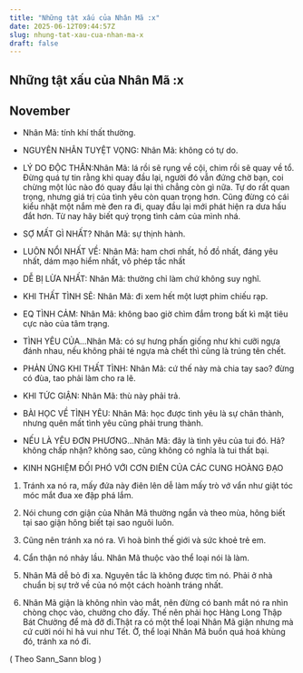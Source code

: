 ```yaml
---
title: "Những tật xấu của Nhân Mã :x"
date: 2025-06-12T09:44:57Z
slug: nhung-tat-xau-cua-nhan-ma-x
draft: false
---
```


## Những tật xấu của Nhân Mã :x

## November

* Nhân Mã: tính khí thất thường.

* NGUYÊN NHÂN TUYỆT VỌNG: Nhân Mã: không có tự do.

* LÝ DO ĐỘC THÂN:Nhân Mã: lá rồi sẽ rụng về cội, chim rồi sẽ quay về tổ. Đừng quá tự tin rằng khi quay đầu lại, người đó vẫn đứng chờ bạn, coi chừng một lúc nào đó quay đầu lại thì chẳng còn gì nữa. Tự do rất quan trọng, nhưng giá trị của tình yêu còn quan trọng hơn. Cũng đừng có cái kiểu nhặt một nắm mè đen ra đi, quay đầu lại mới phát hiện ra dưa hấu đắt hơn. Từ nay hãy biết quý trọng tình cảm của mình nhá.

* SỢ MẤT GÌ NHẤT? Nhân Mã: sự thịnh hành. 

* LUÔN NỔI NHẤT VỀ: Nhân Mã: ham chơi nhất, hồ đồ nhất, đáng yêu nhất, dám mạo hiểm nhất, vô phép tắc nhất

* DỄ BỊ LỪA NHẤT: Nhân Mã: thường chỉ làm chứ không suy nghĩ.

* KHI THẤT TÌNH SẼ: Nhân Mã: đi xem hết một lượt phim chiếu rạp.

* EQ TÌNH CẢM: Nhân Mã: không bao giờ chìm đắm trong bất kì mặt tiêu cực nào của tâm trạng.

* TÌNH YÊU CỦA…Nhân Mã: có sự hưng phấn giống như khi cưỡi ngựa đánh nhau, nếu không phải té ngựa mà chết thì cũng là trúng tên chết. 

* PHẢN ỨNG KHI THẤT TÌNH: Nhân Mã: cứ thế này mà chia tay sao? đừng có đùa, tao phải làm cho ra lẽ.

* KHI TỨC GIẬN: Nhân Mã: thù này phải trả. 

* BÀI HỌC VỀ TÌNH YÊU: Nhân Mã: học được tình yêu là sự chân thành, nhưng quên mất tình yêu cũng phải trung thành.

* NẾU LÀ YÊU ĐƠN PHƯƠNG…Nhân Mã: đây là tình yêu của tui đó. Hả? không chấp nhận? không sao, cũng không có nghĩa là tui thất bại.

* KINH NGHIỆM ĐỐI PHÓ VỚI CƠN ĐIÊN CỦA CÁC CUNG HOÀNG ĐẠO 

1. Tránh xa nó ra, mấy đứa này điên lên dễ làm mấy trò vớ vẩn như giật tóc móc mắt đua xe đập phá lắm.

2. Nói chung cơn giận của Nhân Mã thường ngắn và theo mùa, hông biết tại sao giận hông biết tại sao nguôi luôn.

3. Cũng nên tránh xa nó ra. Vì hoà bình thế giới và sức khoẻ trẻ em.

4. Cẩn thận nó nhảy lầu. Nhân Mã thuộc vào thể loại nói là làm.

5. Nhân Mã dễ bỏ đi xa. Nguyên tắc là không được tìm nó. Phải ở nhà chuẩn bị sự trở về của nó một cách hoành tráng nhất.

6. Nhân Mã giận là không nhìn vào mắt, nên đừng có banh mắt nó ra nhìn chòng chọc vào, chưởng cho đấy. Thế nên phải học Hàng Long Thập Bát Chưởng để mà đỡ đi.Thật ra có một thể loại Nhân Mã giận nhưng mà cứ cười nói hỉ hả vui như Tết. Ờ, thể loại Nhân Mã buồn quá hoá khùng đó, tránh xa nó đi.

( Theo Sann_Sann blog )